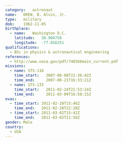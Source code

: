 ```yaml
---
category:	astronaut
name:	DREW, B. Alvin, Jr.
type:	military
dob:	1962-11-05
birthplace:
  - name:	Washington D.C.
    latitude:	38.904758
    longitude:	-77.016251
qualifications:
  - BSc in physics & astronautical engineering
references:
  - http://www.nasa.gov/pdf/740566main_current.pdf
missions:
  - name: STS-118
    time_start:   2007-08-08T22:36:42Z
    time_end:     2007-08-21T16:33:21Z
  - name: STS-133
    time_start:   2011-02-24T21:53:24Z
    time_end:     2011-03-09T16:58:15Z
evas:
  - time_start: 2011-02-28T15:46Z
    time_end:   2011-02-28T22:20Z
  - time_start: 2011-03-02T15:42Z
    time_end:   2011-03-02T21:56Z
gender:	Male
country:
  - USA
---
```


